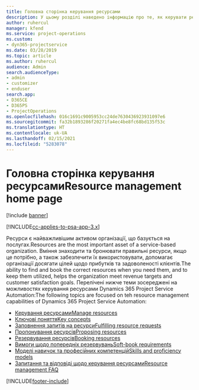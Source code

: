 ```yaml
---
title: Головна сторінка керування ресурсами
description: У цьому розділі наведено інформацію про те, як керувати ресурсами.
author: ruhercul
manager: kfend
ms.service: project-operations
ms.custom:
- dyn365-projectservice
ms.date: 03/28/2019
ms.topic: article
ms.author: ruhercul
audience: Admin
search.audienceType:
- admin
- customizer
- enduser
search.app:
- D365CE
- D365PS
- ProjectOperations
ms.openlocfilehash: 016c1691c9005953cc24de7630436923931097e6
ms.sourcegitcommit: fa32b1893286f20271fa4ec4be8fc68bd135f53c
ms.translationtype: HT
ms.contentlocale: uk-UA
ms.lasthandoff: 02/15/2021
ms.locfileid: "5283078"
---
```

# <a name="resource-management-home-page"></a><span data-ttu-id="547ba-103">Головна сторінка керування ресурсами</span><span class="sxs-lookup"><span data-stu-id="547ba-103">Resource management home page</span></span>

[!include [banner](../includes/psa-now-project-operations.md)]

[!INCLUDE[cc-applies-to-psa-app-3.x](../includes/cc-applies-to-psa-app-3x.md)]

<span data-ttu-id="547ba-104">Ресурси є найважливішим активом організації, що базується на послугах.</span><span class="sxs-lookup"><span data-stu-id="547ba-104">Resources are the most important asset of a service-based organization.</span></span> <span data-ttu-id="547ba-105">Вміння знаходити та бронювати правильні ресурси, якщо це потрібно, а також забезпечити їх використовувати, допомагає організації досягати цілей щодо прибутків та задоволеності клієнтів.</span><span class="sxs-lookup"><span data-stu-id="547ba-105">The ability to find and book the correct resources when you need them, and to keep them utilized, helps the organization meet revenue targets and customer satisfaction goals.</span></span> <span data-ttu-id="547ba-106">Перелічені нижче теми зосереджені на можливостях керування ресурсами Dynamics 365 Project Service Automation:</span><span class="sxs-lookup"><span data-stu-id="547ba-106">The following topics are focused on teh resource management capabilities of Dynamics 365 Project Service Automation:</span></span>

- [<span data-ttu-id="547ba-107">Керування ресурсами</span><span class="sxs-lookup"><span data-stu-id="547ba-107">Manage resources</span></span>](manage-resources.md)
- [<span data-ttu-id="547ba-108">Ключові поняття</span><span class="sxs-lookup"><span data-stu-id="547ba-108">Key concepts</span></span>](reports-key-concepts.md)
- [<span data-ttu-id="547ba-109">Заповнення запитів на ресурси</span><span class="sxs-lookup"><span data-stu-id="547ba-109">Fulfilling resource requests</span></span>](resource-management-fulfill-requests.md)
- [<span data-ttu-id="547ba-110">Пропонування ресурсів</span><span class="sxs-lookup"><span data-stu-id="547ba-110">Proposing resources</span></span>](resource-management-propose-resources.md)
- [<span data-ttu-id="547ba-111">Резервування ресурсів</span><span class="sxs-lookup"><span data-stu-id="547ba-111">Booking resources</span></span>](resource-management-book-resources-scheduleboard.md)
- [<span data-ttu-id="547ba-112">Вимоги щодо попередніх резервувань</span><span class="sxs-lookup"><span data-stu-id="547ba-112">Soft-book requirements</span></span>](resource-management-softbook-requirements.md)
- [<span data-ttu-id="547ba-113">Моделі навичок та професійних компетенцій</span><span class="sxs-lookup"><span data-stu-id="547ba-113">Skills and proficiency models</span></span>](resource-management-skills-proficiency.md)
- [<span data-ttu-id="547ba-114">Запитання та відповіді щодо керування ресурсами</span><span class="sxs-lookup"><span data-stu-id="547ba-114">Resource management FAQ</span></span>](resource-management-faq.md)


[!INCLUDE[footer-include](../includes/footer-banner.md)]